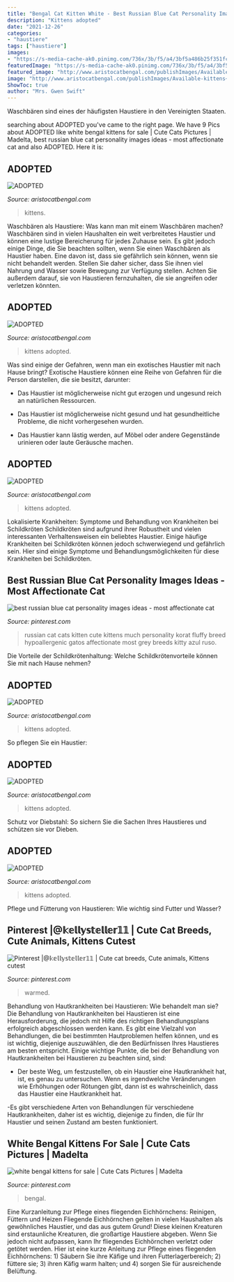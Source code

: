 ```yaml
---
title: "Bengal Cat Kitten White - Best Russian Blue Cat Personality Images Ideas"
description: "Kittens adopted"
date: "2021-12-26"
categories:
- "haustiere"
tags: ["haustiere"]
images:
- "https://s-media-cache-ak0.pinimg.com/736x/3b/f5/a4/3bf5a486b25f351fc54dfca48e38c87c.jpg"
featuredImage: "https://s-media-cache-ak0.pinimg.com/736x/3b/f5/a4/3bf5a486b25f351fc54dfca48e38c87c.jpg"
featured_image: "http://www.aristocatbengal.com/publishImages/Available-kittens~~element4066.png"
image: "http://www.aristocatbengal.com/publishImages/Available-kittens~~element2801.JPG"
ShowToc: true
author: "Mrs. Gwen Swift"
---
```



Waschbären sind eines der häufigsten Haustiere in den Vereinigten Staaten.

	

		
searching about ADOPTED you've came to the right page. We have 9 Pics about ADOPTED like white bengal kittens for sale | Cute Cats Pictures | Madelta, best russian blue cat personality images ideas - most affectionate cat and also ADOPTED. Here it is:
		
    
## ADOPTED

<img loading=lazy src="http://www.aristocatbengal.com/publishImages/Available-kittens~~element2801.JPG" onerror="this.onerror=null;this.src='https://tse2.mm.bing.net/th?id=OIP.ihcc08svLKuAcAyzqAa70QAAAA&amp;pid=15.1';" alt="ADOPTED">

_Source: aristocatbengal.com_

>kittens. 

	

Waschbären als Haustiere: Was kann man mit einem Waschbären machen?
Waschbären sind in vielen Haushalten ein weit verbreitetes Haustier und können eine lustige Bereicherung für jedes Zuhause sein. Es gibt jedoch einige Dinge, die Sie beachten sollten, wenn Sie einen Waschbären als Haustier haben. Eine davon ist, dass sie gefährlich sein können, wenn sie nicht behandelt werden. Stellen Sie daher sicher, dass Sie ihnen viel Nahrung und Wasser sowie Bewegung zur Verfügung stellen. Achten Sie außerdem darauf, sie von Haustieren fernzuhalten, die sie angreifen oder verletzen könnten.

    
## ADOPTED

<img loading=lazy src="http://www.aristocatbengal.com/publishImages/Available-kittens~~element4071.png" onerror="this.onerror=null;this.src='https://tse4.mm.bing.net/th?id=OIP.O3LfNtnAoa2IT0b7eZYD5QAAAA&amp;pid=15.1';" alt="ADOPTED">

_Source: aristocatbengal.com_

>kittens adopted. 

	

Was sind einige der Gefahren, wenn man ein exotisches Haustier mit nach Hause bringt?
Exotische Haustiere können eine Reihe von Gefahren für die Person darstellen, die sie besitzt, darunter:
- Das Haustier ist möglicherweise nicht gut erzogen und ungesund reich an natürlichen Ressourcen.

- Das Haustier ist möglicherweise nicht gesund und hat gesundheitliche Probleme, die nicht vorhergesehen wurden.

- Das Haustier kann lästig werden, auf Möbel oder andere Gegenstände urinieren oder laute Geräusche machen.

    
## ADOPTED

<img loading=lazy src="http://www.aristocatbengal.com/publishImages/Available-kittens~~element2792.JPG" onerror="this.onerror=null;this.src='https://tse1.mm.bing.net/th?id=OIP.i-uCnh7lERrGKqhWpT8QsQAAAA&amp;pid=15.1';" alt="ADOPTED">

_Source: aristocatbengal.com_

>kittens adopted. 

	

Lokalisierte Krankheiten: Symptome und Behandlung von Krankheiten bei Schildkröten
Schildkröten sind aufgrund ihrer Robustheit und vielen interessanten Verhaltensweisen ein beliebtes Haustier. Einige häufige Krankheiten bei Schildkröten können jedoch schwerwiegend und gefährlich sein. Hier sind einige Symptome und Behandlungsmöglichkeiten für diese Krankheiten bei Schildkröten.

    
## Best Russian Blue Cat Personality Images Ideas - Most Affectionate Cat

<img loading=lazy src="https://i.pinimg.com/736x/7d/54/a0/7d54a0760c1c6c1b918e67ded6bcf5b8.jpg" onerror="this.onerror=null;this.src='https://tse2.mm.bing.net/th?id=OIP.awtU2mIrbnOcE0N5kXzGWAHaJ3&amp;pid=15.1';" alt="best russian blue cat personality images ideas - most affectionate cat">

_Source: pinterest.com_

>russian cat cats kitten cute kittens much personality korat fluffy breed hypoallergenic gatos affectionate most grey breeds kitty azul ruso. 

	

Die Vorteile der Schildkrötenhaltung: Welche Schildkrötenvorteile können Sie mit nach Hause nehmen?

    
## ADOPTED

<img loading=lazy src="http://www.aristocatbengal.com/publishImages/Available-kittens~~element4066.png" onerror="this.onerror=null;this.src='https://tse3.mm.bing.net/th?id=OIP.yqEDi1IG01ttNHpoeFfkEgAAAA&amp;pid=15.1';" alt="ADOPTED">

_Source: aristocatbengal.com_

>kittens adopted. 

	

So pflegen Sie ein Haustier:

    
## ADOPTED

<img loading=lazy src="http://www.aristocatbengal.com/publishImages/Available-kittens~~element2791.JPG" onerror="this.onerror=null;this.src='https://tse3.mm.bing.net/th?id=OIP.UttAtJT1Yybhr-s5SfonMwHaEq&amp;pid=15.1';" alt="ADOPTED">

_Source: aristocatbengal.com_

>kittens adopted. 

	

Schutz vor Diebstahl: So sichern Sie die Sachen Ihres Haustieres und schützen sie vor Dieben.

    
## ADOPTED

<img loading=lazy src="http://www.aristocatbengal.com/publishImages/Available-kittens~~element3580.JPG" onerror="this.onerror=null;this.src='https://tse3.mm.bing.net/th?id=OIP.DsFLUsa1s0JHLc2WjEdQ4AHaD0&amp;pid=15.1';" alt="ADOPTED">

_Source: aristocatbengal.com_

>kittens adopted. 

	

Pflege und Fütterung von Haustieren: Wie wichtig sind Futter und Wasser?

    
## Pinterest |@𝕜𝕖𝕝𝕝𝕪𝕤𝕥𝕖𝕝𝕝𝕖𝕣𝟙𝟙 | Cute Cat Breeds, Cute Animals, Kittens Cutest

<img loading=lazy src="https://i.pinimg.com/736x/1e/d4/d7/1ed4d7667b60ef52abfc0f371fbd764e.jpg" onerror="this.onerror=null;this.src='https://tse2.mm.bing.net/th?id=OIP.cvKFMIqm9oRXTNkbuROaXQHaJ3&amp;pid=15.1';" alt="Pinterest |@𝕜𝕖𝕝𝕝𝕪𝕤𝕥𝕖𝕝𝕝𝕖𝕣𝟙𝟙 | Cute cat breeds, Cute animals, Kittens cutest">

_Source: pinterest.com_

>warmed. 

	

Behandlung von Hautkrankheiten bei Haustieren: Wie behandelt man sie?
Die Behandlung von Hautkrankheiten bei Haustieren ist eine Herausforderung, die jedoch mit Hilfe des richtigen Behandlungsplans erfolgreich abgeschlossen werden kann. Es gibt eine Vielzahl von Behandlungen, die bei bestimmten Hautproblemen helfen können, und es ist wichtig, diejenige auszuwählen, die den Bedürfnissen Ihres Haustieres am besten entspricht. Einige wichtige Punkte, die bei der Behandlung von Hautkrankheiten bei Haustieren zu beachten sind, sind:
- Der beste Weg, um festzustellen, ob ein Haustier eine Hautkrankheit hat, ist, es genau zu untersuchen. Wenn es irgendwelche Veränderungen wie Erhöhungen oder Rötungen gibt, dann ist es wahrscheinlich, dass das Haustier eine Hautkrankheit hat.

-Es gibt verschiedene Arten von Behandlungen für verschiedene Hautkrankheiten, daher ist es wichtig, diejenige zu finden, die für Ihr Haustier und seinen Zustand am besten funktioniert.

    
## White Bengal Kittens For Sale | Cute Cats Pictures | Madelta

<img loading=lazy src="https://s-media-cache-ak0.pinimg.com/736x/3b/f5/a4/3bf5a486b25f351fc54dfca48e38c87c.jpg" onerror="this.onerror=null;this.src='https://tse3.mm.bing.net/th?id=OIP.cj5uYiR4EXrsBI-1YR6zOAHaE8&amp;pid=15.1';" alt="white bengal kittens for sale | Cute Cats Pictures | Madelta">

_Source: pinterest.com_

>bengal. 

	

Eine Kurzanleitung zur Pflege eines fliegenden Eichhörnchens: Reinigen, Füttern und Heizen
Fliegende Eichhörnchen gelten in vielen Haushalten als gewöhnliches Haustier, und das aus gutem Grund! Diese kleinen Kreaturen sind erstaunliche Kreaturen, die großartige Haustiere abgeben. Wenn Sie jedoch nicht aufpassen, kann Ihr fliegendes Eichhörnchen verletzt oder getötet werden. Hier ist eine kurze Anleitung zur Pflege eines fliegenden Eichhörnchens: 1) Säubern Sie ihre Käfige und ihren Futterlagerbereich; 2) füttere sie; 3) ihren Käfig warm halten; und 4) sorgen Sie für ausreichende Belüftung.

